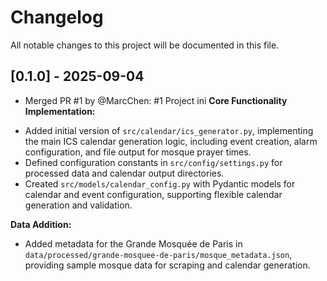 # Changelog

All notable changes to this project will be documented in this file.

## [0.1.0] - 2025-09-04
- Merged PR #1 by @MarcChen: #1 Project ini
**Core Functionality Implementation:**

* Added initial version of `src/calendar/ics_generator.py`, implementing the main ICS calendar generation logic, including event creation, alarm configuration, and file output for mosque prayer times.
* Defined configuration constants in `src/config/settings.py` for processed data and calendar output directories.
* Created `src/models/calendar_config.py` with Pydantic models for calendar and event configuration, supporting flexible calendar generation and validation.

**Data Addition:**

* Added metadata for the Grande Mosquée de Paris in `data/processed/grande-mosquee-de-paris/mosque_metadata.json`, providing sample mosque data for scraping and calendar generation.

